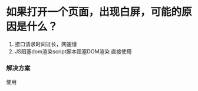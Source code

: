 #  如果打开一个页面，出现白屏，可能的原因是什么？
1. 接口请求时间过长，网速慢
2. JS阻塞dom渲染script脚本阻塞DOM渲染
直接使用<script>，html会按照顺序来加载并执行脚本。
在脚本加载和执行的过程中，会阻塞后续的DOM渲染。
例如：在页面中引用第三方脚本时，如果第三方服务商出现了一些小问题，比如延迟之类的，就会使得页面白屏。
解决：尽量不要再首屏html代码中放置内联脚本。即：不要使用<script></script>
### 解决方案
使用<script>元素的async或defer属性。
- async：表示应立即下载脚本，但不妨碍页面中的其他操作。仅对外部脚本文件有效。
- defer：表示脚本可以延迟到文档完全被解析和显示之后再执行。仅对外部脚本文件有效。
3. 首屏无实际的数据内容，等待异步加载数据再渲染页面导致白屏。 
    解决：在首屏直接同步渲染html，后续的滚屏等再采用异步请求数据和渲染html。

## 解决方案
1. 减少文件加载体积，如html压缩，js压缩

2. 加快js执行速度 比如常见的无限滚动的页面，可以使用js先渲染一个屏幕范围内的东西

3. 提供一些友好的交互，比如提供一些假的滚动条

4. 使用本地存储处理静态文件。